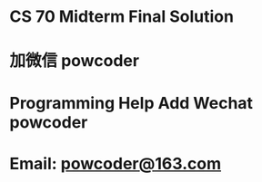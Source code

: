 # CS 70 Midterm Final Solution
# 加微信 powcoder

# Programming Help Add Wechat powcoder

# Email: powcoder@163.com


